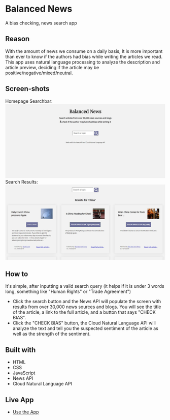 # Balanced News
A bias checking, news search app

## Reason
With the amount of news we consume on a daily basis, It is more important than ever to know if the authors had bias while writing the articles we read.
This app uses natural language processing to analyze the description and article preview, deciding if the article may be positive/negative/mixed/neutral.

## Screen-shots
Homepage Searchbar:
![homepage](images/BalancedNewsApp1.JPG)
Search Results:
![results](images/BalancedNewsApp2.JPG)

## How to
It's simple, after inputting a valid search query (it helps if it is under 3 words long, something like "Human Rights" or "Trade Agreement")
* Click the search button and the News API will populate the screen with results from over 30,000 news sources and blogs. You will see the title of the article, a link to the full article, and a button that says "CHECK BIAS".
* Click the "CHECK BIAS" button, the Cloud Natural Language API will analyze the text and tell you the suspected sentiment of the article as well as the strength of the sentiment.

## Built with
* HTML
* CSS
* JavaScript
* News API
* Cloud Natural Language API

## Live App
- [Use the App](https://mr-dojo.github.io/point-of-view/)
